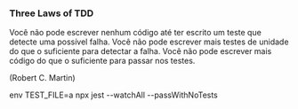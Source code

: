 ### Three Laws of TDD

Você não pode escrever nenhum código até ter escrito um teste que detecte uma possível falha.
Você não pode escrever mais testes de unidade do que o suficiente para detectar a falha.
Você não pode escrever mais código do que o suficiente para passar nos testes.

(Robert C. Martin)



env TEST_FILE=a npx jest --watchAll --passWithNoTests